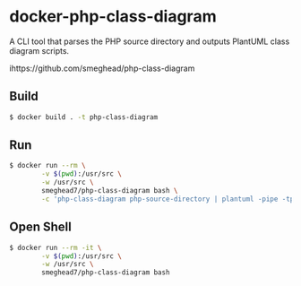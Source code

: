 # docker-php-class-diagram

A CLI tool that parses the PHP source directory and outputs PlantUML class diagram scripts.

ihttps://github.com/smeghead/php-class-diagram

## Build

```bash
$ docker build . -t php-class-diagram
```

## Run

```bash
$ docker run --rm \
        -v $(pwd):/usr/src \
        -w /usr/src \
        smeghead7/php-class-diagram bash \
        -c 'php-class-diagram php-source-directory | plantuml -pipe -tpng > class-diagram.png'
```

## Open Shell

```bash
$ docker run --rm -it \
        -v $(pwd):/usr/src \
        -w /usr/src \
        smeghead7/php-class-diagram bash
```

